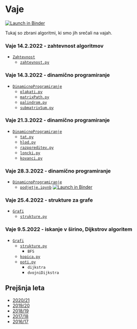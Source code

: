 # Vaje

[![Launch in Binder](https://mybinder.org/badge.svg)](https://mybinder.org/v2/gh/jaanos/operacijske-raziskave/master?filepath=vaje/)

Tukaj so zbrani algoritmi, ki smo jih srečali na vajah.

### Vaje 14.2.2022 - zahtevnost algoritmov

* [`Zahtevnost`](Zahtevnost/)
    - [`zahtevnost.py`](Zahtevnost/zahtevnost.py)

### Vaje 14.3.2022 - dinamično programiranje

* [`DinamicnoProgramiranje`](DinamicnoProgramiranje/)
    - [`plakati.py`](DinamicnoProgramiranje/plakati.py)
    - [`matrixPath.py`](DinamicnoProgramiranje/matrixPath.py)
    - [`palindrom.py`](DinamicnoProgramiranje/palindrom.py)
    - [`submatrixSum.py`](DinamicnoProgramiranje/submatrixSum.py)

### Vaje 21.3.2022 - dinamično programiranje

* [`DinamicnoProgramiranje`](DinamicnoProgramiranje/)
    - [`tat.py`](DinamicnoProgramiranje/tat.py)
    - [`hlod.py`](DinamicnoProgramiranje/hlod.py)
    - [`razporeditev.py`](DinamicnoProgramiranje/razporeditev.py)
    - [`loncki.py`](DinamicnoProgramiranje/loncki.py)
    - [`kovanci.py`](DinamicnoProgramiranje/kovanci.py)

### Vaje 28.3.2022 - dinamično programiranje

* [`DinamicnoProgramiranje`](DinamicnoProgramiranje/)
    - [`podjetje.ipynb`](DinamicnoProgramiranje/podjetje.ipynb) [![Launch in Binder](https://mybinder.org/badge.svg)](https://mybinder.org/v2/gh/jaanos/operacijske-raziskave/master?filepath=vaje/DinamicnoProgramiranje/podjetje.ipynb)

### Vaje 25.4.2022 - strukture za grafe

* [`Grafi`](Grafi/)
    - [`strukture.py`](Grafi/strukture.py)

### Vaje 9.5.2022 - iskanje v širino, Dijkstrov algoritem

* [`Grafi`](Grafi/)
    - [`strukture.py`](Grafi/strukture.py)
        + `BFS`
    - [`kopica.py`](Grafi/kopica.py)
    - [`poti.py`](Grafi/poti.py)
        + `dijkstra`
        + `dvojniDijkstra`

## Prejšnja leta

* [2020/21](arhiv.md#202021)
* [2019/20](arhiv.md#201920)
* [2018/19](arhiv.md#201819)
* [2017/18](arhiv.md#201718)
* [2016/17](arhiv.md#201617)
